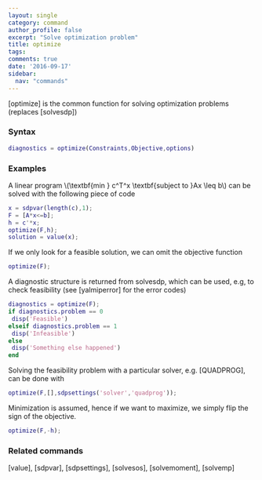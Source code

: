 ```yaml
---
layout: single
category: command
author_profile: false
excerpt: "Solve optimization problem"
title: optimize
tags:
comments: true
date: '2016-09-17'
sidebar:
  nav: "commands"
---
```


[optimize] is the common function for solving optimization problems (replaces [solvesdp])

### Syntax

````matlab
diagnostics = optimize(Constraints,Objective,options) 
````

### Examples 

A linear program \\(\textbf{min } c^T^x \textbf{subject to }Ax \leq  b\\) can be solved with the following piece of code

````matlab
x = sdpvar(length(c),1);
F = [A*x<=b];
h = c'*x;
optimize(F,h);
solution = value(x);
````

If we only look for a feasible solution, we can omit the objective function 

````matlab
optimize(F);
````

A diagnostic structure is returned from solvesdp, which can be used, e.g, to check feasibility (see [yalmiperror] for the error codes)

````matlab
diagnostics = optimize(F);
if diagnostics.problem == 0
 disp('Feasible')
elseif diagnostics.problem == 1
 disp('Infeasible')
else
 disp('Something else happened')
end
````
 
Solving the feasibility problem with a particular solver, e.g. [QUADPROG], can be done with 

````matlab
optimize(F,[],sdpsettings('solver','quadprog'));
```` 

Minimization is assumed, hence if we want to maximize, we simply flip the sign of the objective.

````matlab
optimize(F,-h);
```` 

### Related commands
[value], [sdpvar], [sdpsettings], [solvesos], [solvemoment], [solvemp]
 
